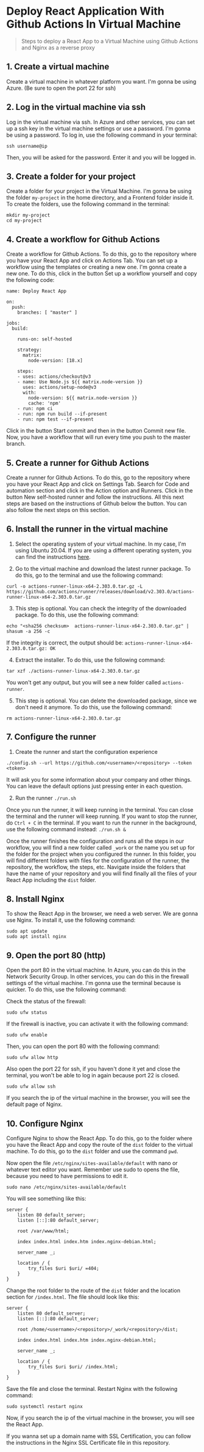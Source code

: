 # Deploy React Application With Github Actions In Virtual Machine

> Steps to deploy a React App to a Virtual Machine using Github Actions and Nginx as a reverse proxy

## 1. Create a virtual machine

Create a virtual machine in whatever platform you want. I'm gonna be using Azure. (Be sure to open the port 22 for ssh)

## 2. Log in the virtual machine via ssh

Log in the virtual machine via ssh. In Azure and other services, you can set up a ssh key in the virtual machine settings or use a password. I'm gonna be using a password. To log in, use the following command in your terminal:

```
ssh username@ip
```

Then, you will be asked for the password. Enter it and you will be logged in.

## 3. Create a folder for your project

Create a folder for your project in the Virtual Machine. I'm gonna be using the folder `my-project` in the home directory, and a Frontend folder inside it. To create the folders, use the following command in the terminal:

```
mkdir my-project
cd my-project
```

## 4. Create a workflow for Github Actions

Create a workflow for Github Actions. To do this, go to the repository where you have your React App and click on Actions Tab. You can set up a workflow using the templates or creating a new one. I'm gonna create a new one. To do this, click in the button Set up a workflow yourself and copy the following code:

```
name: Deploy React App

on:
  push:
    branches: [ "master" ]

jobs:
  build:

    runs-on: self-hosted

    strategy:
      matrix:
        node-version: [18.x]

    steps:
    - uses: actions/checkout@v3
    - name: Use Node.js ${{ matrix.node-version }}
      uses: actions/setup-node@v3
      with:
        node-version: ${{ matrix.node-version }}
        cache: 'npm'
    - run: npm ci
    - run: npm run build --if-present
    - run: npm test --if-present
```

Click in the button Start commit and then in the button Commit new file. Now, you have a workflow that will run every time you push to the master branch.

## 5. Create a runner for Github Actions

Create a runner for Github Actions. To do this, go to the repository where you have your React App and click on Settings Tab. Search for Code and automation section and click in the Action option and Runners. Click in the button New self-hosted runner and follow the instructions. All this next steps are based on the instructions of Github below the button. You can also follow the next steps on this section.

## 6. Install the runner in the virtual machine

1. Select the operating system of your virtual machine. In my case, I'm using Ubuntu 20.04. If you are using a different operating system, you can find the instructions [here](https://docs.github.com/en/actions/hosting-your-own-runners/adding-self-hosted-runners).

2. Go to the virtual machine and download the latest runner package. To do this, go to the terminal and use the following command:

```
curl -o actions-runner-linux-x64-2.303.0.tar.gz -L https://github.com/actions/runner/releases/download/v2.303.0/actions-runner-linux-x64-2.303.0.tar.gz
```

3. This step is optional. You can check the integrity of the downloaded package. To do this, use the following command:

```
echo "<sha256 checksum>  actions-runner-linux-x64-2.303.0.tar.gz" | shasum -a 256 -c
```

If the integrity is correct, the output should be: `actions-runner-linux-x64-2.303.0.tar.gz: OK`

4. Extract the installer. To do this, use the following command:

```
tar xzf ./actions-runner-linux-x64-2.303.0.tar.gz
```

You won't get any output, but you will see a new folder called `actions-runner`.

5. This step is optional. You can delete the downloaded package, since we don't need it anymore. To do this, use the following command:

```
rm actions-runner-linux-x64-2.303.0.tar.gz
```

## 7. Configure the runner

1. Create the runner and start the configuration experience

```
./config.sh --url https://github.com/<username>/<repository> --token <token>
```

It will ask you for some information about your company and other things. You can leave the default options just pressing enter in each question.

2. Run the runner `./run.sh`

Once you run the runner, it will keep running in the terminal. You can close the terminal and the runner will keep running. If you want to stop the runner, do `Ctrl + C` in the terminal. If you want to run the runner in the background, use the following command instead: `./run.sh &`

Once the runner finishes the configuration and runs all the steps in our workflow, you will find a new folder called `_work` or the name you set up for the folder for the project when you configured the runner. In this folder, you will find different folders with files for the configuration of the runner, the repository, the workflow, the steps, etc. Navigate inside the folders that have the name of your repository and you will find finally all the files of your React App including the `dist` folder.

## 8. Install Nginx

To show the React App in the browser, we need a web server. We are gonna use Nginx. To install it, use the following command:

```
sudo apt update
sudo apt install nginx
```

## 9. Open the port 80 (http)

Open the port 80 in the virtual machine. In Azure, you can do this in the Network Security Group. In other services, you can do this in the firewall settings of the virtual machine. I'm gonna use the terminal because is quicker. To do this, use the following command:

Check the status of the firewall:

```
sudo ufw status
```

If the firewall is inactive, you can activate it with the following command:

```
sudo ufw enable
```

Then, you can open the port 80 with the following command:

```
sudo ufw allow http
```

Also open the port 22 for ssh, if you haven't done it yet and close the terminal, you won't be able to log in again because port 22 is closed.

```
sudo ufw allow ssh
```

If you search the ip of the virtual machine in the browser, you will see the default page of Nginx.

## 10. Configure Nginx

Configure Nginx to show the React App. To do this, go to the folder where you have the React App and copy the route of the `dist` folder to the virtual machine. To do this, go to the `dist` folder and use the command `pwd`.

Now open the file `/etc/nginx/sites-available/default` with nano or whatever text editor you want. Remember use sudo to opens the file, because you need to have permissions to edit it.

```
sudo nano /etc/nginx/sites-available/default
```

You will see something like this:

```
server {
    listen 80 default_server;
    listen [::]:80 default_server;

    root /var/www/html;

    index index.html index.htm index.nginx-debian.html;

    server_name _;

    location / {
        try_files $uri $uri/ =404;
    }
}
```

Change the root folder to the route of the `dist` folder and the location section for `/index.html`. The file should look like this:

```
server {
    listen 80 default_server;
    listen [::]:80 default_server;

    root /home/<username>/<repository>/_work/<repository>/dist;

    index index.html index.htm index.nginx-debian.html;

    server_name _;

    location / {
        try_files $uri $uri/ /index.html;
    }
}
```

Save the file and close the terminal. Restart Nginx with the following command:

```
sudo systemctl restart nginx
```

Now, if you search the ip of the virtual machine in the browser, you will see the React App.

If you wanna set up a domain name with SSL Certification, you can follow the instructions in the Nginx SSL Certificate file in this repository.
